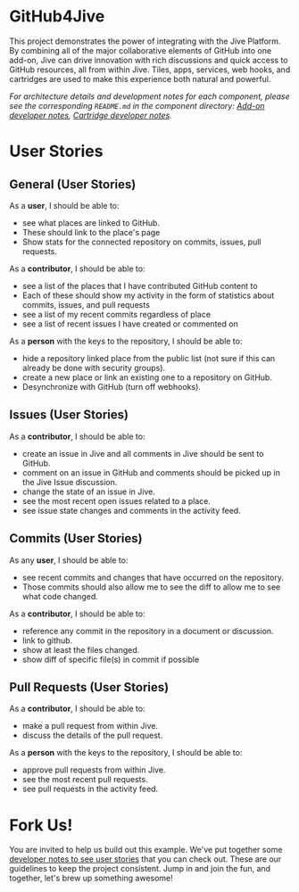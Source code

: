 # GitHub4Jive

This project demonstrates the power of integrating with the Jive Platform. By combining all
of the major collaborative elements of GitHub into one add-on, Jive can drive innovation
with rich discussions and quick access to GitHub resources, all from within Jive. Tiles, apps,
services, web hooks, and cartridges are used to make this experience both natural and
powerful.

*For architecture details and development notes for each component, please see the corresponding `README.md` in the component directory: [Add-on developer notes](GitHub4Jive-Addon/.developer-notes.md), [Cartridge developer notes](GitHub4Jive-Cartridge/.developer-notes.md).*

# User Stories

## General (User Stories)

As a **user**, I should be able to:
* see what places are linked to GitHub. 
* These should link to the place's page
* Show stats for the connected repository on commits, issues, pull requests.

As a **contributor**, I should be able to:
* see a list of the places that I have contributed GitHub content to
* Each of these should show my activity in the form of statistics about commits, issues, and pull requests
* see a list of my recent commits regardless of place
* see a list of recent issues I have created or commented on

As a **person** with the keys to the repository, I should be able to:
* hide a repository linked place from the public list (not sure if this can already be done with security groups).
* create a new place or link an existing one to a repository on GitHub. 
* Desynchronize with GitHub (turn off webhooks).

## Issues (User Stories)

As a **contributor**, I should be able to:
* create an issue in Jive and all comments in Jive should be sent to GitHub.
* comment on an issue in GitHub and comments should be picked up in the Jive Issue discussion.
* change the state of an issue in Jive.
* see the most recent open issues related to a place.
* see issue state changes and comments in the activity feed.


## Commits (User Stories)

As any **user**, I should be able to:
* see recent commits and changes that have occurred on the repository.
* Those commits should also allow me to see the diff to allow me to see what code changed.

As a **contributor**, I should be able to:
* reference any commit in the repository in a document or discussion.
* link to github.
* show at least the files changed.
* show diff of specific file(s) in commit if possible

## Pull Requests (User Stories)

As a **contributor**, I should be able to:
* make a pull request from within Jive.
* discuss the details of the pull request.

As a **person** with the keys to the repository, I should be able to:
* approve pull requests from within Jive.
* see the most recent pull requests.
* see pull requests in the activity feed.

# Fork Us!
You are invited to help us build out this example. We've put together some [developer notes to see user stories](https://community.jivesoftware.com/docs/DOC-126536)
that you can check out. These are our guidelines to keep the project consistent. Jump in and join the fun, and together, let's brew up something awesome!
